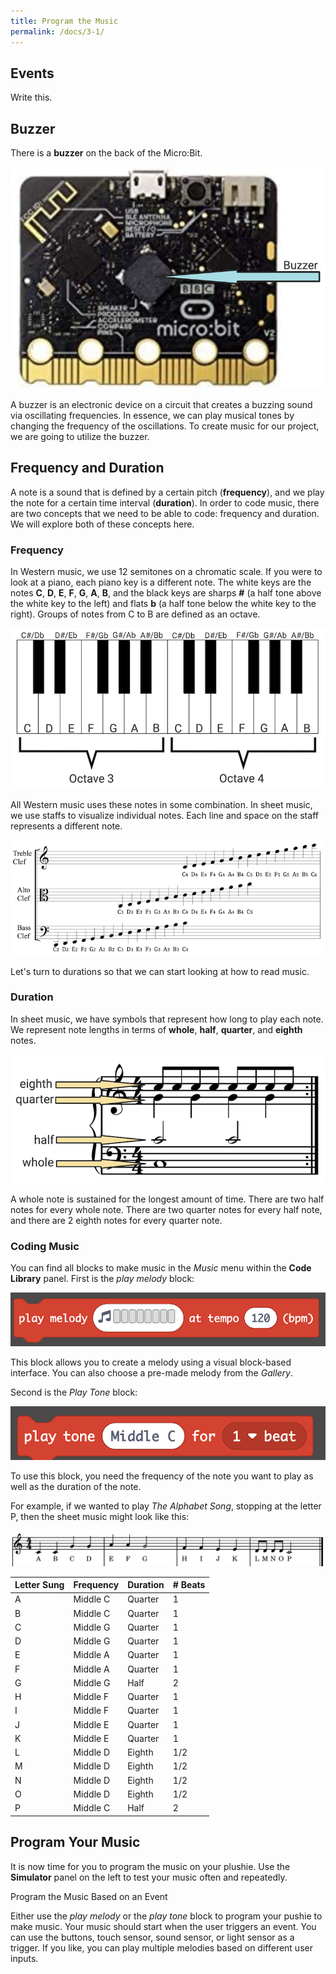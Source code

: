 ```yaml
---
title: Program the Music
permalink: /docs/3-1/
---
```

## Events
<span class="todo">Write this.</span>

## Buzzer
There is a **buzzer** on the back of the Micro:Bit.

![buzzer](../images/buzzer.png)

A buzzer is an electronic device on a circuit that creates a buzzing sound via oscillating frequencies. In essence, we can play musical tones by changing the frequency of the oscillations. To create music for our project, we are going to utilize the buzzer.

## Frequency and Duration
A note is a sound that is defined by a certain pitch (**frequency**), and we play the note for a certain time interval (**duration**). In order to code music, there are two concepts that we need to be able to code: frequency and duration. We will explore both of these concepts here.

### Frequency
In Western music, we use 12 semitones on a chromatic scale. If you were to look at a piano, each piano key is a different note. The white keys are the notes **C**, **D**, **E**, **F**, **G**, **A**, **B**, and the black keys are sharps **#** (a half tone above the white key to the left) and flats **b** (a half tone below the white key to the right). Groups of notes from C to B are defined as an octave.

[![piano keys with notes](../images/piano.png)](https://pixabay.com/vectors/piano-keys-octave-music-keyboard-307653/)

All Western music uses these notes in some combination. In sheet music, we use staffs to visualize individual notes. Each line and space on the staff represents a different note.

[![clef diagram](../images/clef-diagram.png)](https://en.m.wikiversity.org/wiki/File:Clef_Diagram.png)

Let's turn to durations so that we can start looking at how to read music.

### Duration
In sheet music, we have symbols that represent how long to play each note. We represent note lengths in terms of **whole**, **half**, **quarter**, and **eighth** notes.

[![note durations](../images/durations.png)](https://commons.wikimedia.org/wiki/File:Divisive_rhythm.png)

A whole note is sustained for the longest amount of time. There are two half notes for every whole note. There are two quarter notes for every half note, and there are 2 eighth notes for every quarter note.

### Coding Music
You can find all blocks to make music in the *Music* menu within the **Code Library** panel. First is the *play melody* block:

![play melody block](../images/melody-library.png)

This block allows you to create a melody using a visual block-based interface. You can also choose a pre-made melody from the *Gallery*.

Second is the *Play Tone* block:

![play tone block](../images/play-tone.png)

To use this block, you need the frequency of the note you want to play as well as the duration of the note. 

For example, if we wanted to play *The Alphabet Song*, stopping at the letter P, then the sheet music might look like this:

![alphabet song](../images/alphabet-song.png)

 Letter Sung | Frequency | Duration | # Beats
 --- | --- | --- | --- |
A | Middle C | Quarter | 1
B | Middle C | Quarter | 1
C | Middle G | Quarter | 1
D | Middle G | Quarter | 1
E | Middle A | Quarter | 1
F | Middle A | Quarter | 1
G | Middle G | Half | 2
H | Middle F | Quarter | 1
I | Middle F | Quarter | 1
J | Middle E | Quarter | 1
K | Middle E | Quarter | 1
L | Middle D | Eighth | 1/2
M | Middle D | Eighth | 1/2
N | Middle D | Eighth | 1/2
O | Middle D | Eighth | 1/2
P | Middle C | Half | 2

## Program Your Music
It is now time for you to program the music on your plushie. Use the **Simulator** panel on the left to test your music often and repeatedly.

<span class="task-header">Program the Music Based on an Event</span>

<span class="task">Either use the <i>play melody</i> or the <i>play tone</i> block to program your pushie to make music. Your music should start when the user triggers an event. You can use the buttons, touch sensor, sound sensor, or light sensor as a trigger. If you like, you can play multiple melodies based on different user inputs.</span>